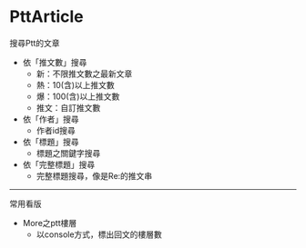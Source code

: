 # PttArticle
搜尋Ptt的文章
* 依「推文數」搜尋
  * 新：不限推文數之最新文章
  * 熱：10(含)以上推文數
  * 爆：100(含)以上推文數
  * 推文：自訂推文數
* 依「作者」搜尋
  * 作者id搜尋
* 依「標題」搜尋
  * 標題之關鍵字搜尋
* 依「完整標題」搜尋
  * 完整標題搜尋，像是Re:的推文串
***
常用看版
* More之ptt樓層
  * 以console方式，標出回文的樓層數
